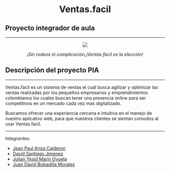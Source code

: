 <h1 align="center"> Ventas.facil</h1>

## Proyecto integrador de aula
---
<p align="center"><img src="https://user-images.githubusercontent.com/102427556/233881485-9f47c731-3074-4862-81d3-e017ba15d8b7.png"/></p>
<p align="center"><em>¡Sin rodeos ni complicación,¡Ventas.facil es la elección!</em> </p>



## Descripción del proyecto PIA
---
Ventas.facil es un sistema de ventas el cual busca agilizar y optimizar las ventas realizadas por los pequeños empresarios y emprendimientos colombianos los cuales buscan tener una presencia online para ser competitivos en un mercado cada vez mas digitalizado.

Buscamos ofrecer una experiencia cercana e intuitiva en el manejo de nuestro aplicativo web, para que nuestros clientes se sientan comodos al usar Ventas.facil.



---
<p>Integrantes:</p>
<ul>
  <li><a href="https://github.com/jeanlol0123">Jean Paul Ariza Calderon</a></li>
  <li><a href="https://github.com/D4V1D16">David Santiago Jimenez</a></li>
  <li><a href="https://github.com/Jlydm">Julian Yesid Marin Oyuela</a></li>
  <li><a href="https://github.com/ElJuanxi">Juan David Bobadilla Morales</a></li>
</ul>
